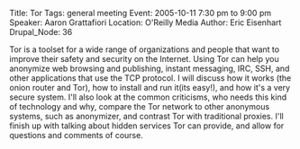 Title: Tor
Tags: general meeting
Event: 2005-10-11 7:30 pm to 9:00 pm
Speaker: Aaron Grattafiori
Location: O'Reilly Media
Author: Eric Eisenhart
Drupal_Node: 36

Tor is a toolset for a wide range of organizations and people that want to improve their safety and security on the Internet. Using Tor can help you anonymize web browsing and publishing, instant messaging, IRC, SSH, and other applications that use the TCP protocol. I will discuss how it works (the onion router and Tor), how to install and run it(its easy!), and how it's a very secure system. I'll also look at the common criticisms, who needs this kind of technology and why, compare the Tor network to other anonymous systems, such as anonymizer, and contrast Tor with traditional proxies. I'll finish up with talking about hidden services Tor can provide, and allow for questions and comments of course.

